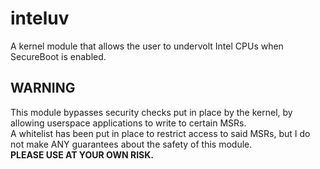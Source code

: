 # inteluv
A kernel module that allows the user to undervolt Intel CPUs when SecureBoot is enabled.

## WARNING
This module bypasses security checks put in place by the kernel, by allowing userspace applications to write to certain MSRs.  
A whitelist has been put in place to restrict access to said MSRs, but I do not make ANY guarantees about the safety of this module.  
**PLEASE USE AT YOUR OWN RISK.**
